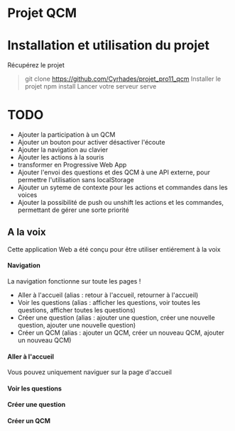 # Projet QCM

# Installation et utilisation du projet
Récupérez le projet
> git clone https://github.com/Cyrhades/projet_pro11_qcm
Installer le projet
> npm install
Lancer votre serveur
> serve

# TODO
* Ajouter la participation à un QCM
* Ajouter un bouton pour activer désactiver l'écoute
* Ajouter la navigation au clavier
* Ajouter les actions à la souris
* transformer en Progressive Web App
* Ajouter l'envoi des questions et des QCM à une API externe, pour permettre l'utilisation sans localStorage
* Ajouter un syteme de contexte pour les actions et commandes dans les voices
* Ajouter la possibilité de push ou unshift les actions et les commandes, permettant de gérer une sorte priorité

## A la voix
Cette application Web a été conçu pour être utiliser entiérement à la voix

#### Navigation 
La navigation fonctionne sur toute les pages !
* Aller à l'accueil (alias : retour à l'accueil, retourner à l'accueil)
* Voir les questions (alias : afficher les questions, voir toutes les questions, afficher toutes les questions)
* Créer une question  (alias : ajouter une question, créer une nouvelle question, ajouter une nouvelle question)
* Créer un QCM (alias : ajouter un QCM, créer un nouveau QCM, ajouter un nouveau QCM)

#### Aller à l'accueil
Vous pouvez uniquement naviguer sur la page d'accueil

#### Voir les questions 


#### Créer une question


#### Créer un QCM